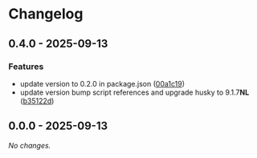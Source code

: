# Changelog

## 0.4.0 - 2025-09-13

### Features

- update version to 0.2.0 in package.json ([00a1c19](https://github.com/Erickgiber/debts-my-clients/commit/00a1c19671de704456d56d7d70997a4949cf9214))
- update version bump script references and upgrade husky to 9.1.7**NL** ([b35122d](https://github.com/Erickgiber/debts-my-clients/commit/b35122df6fdd0435fd51da89ee227aec152d60f2))

## 0.0.0 - 2025-09-13

_No changes._
